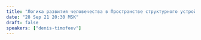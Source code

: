 ```yaml
---
title: "Логика развития человечества в Пространстве структурного устройства"
date: "28 Sep 21 20:30 MSK"
draft: false
speakers: ["denis-timofeev"]
---
```

